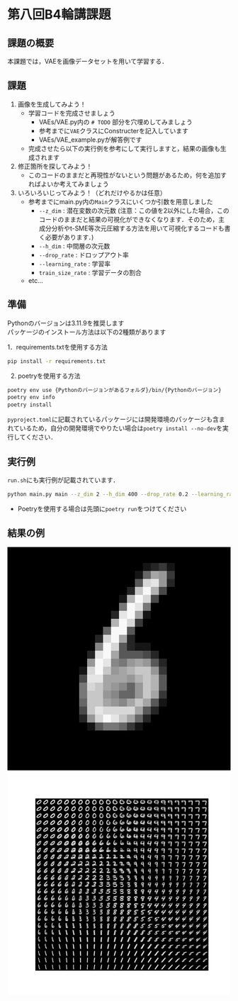# 第八回B4輪講課題



## 課題の概要

本課題では，VAEを画像データセットを用いて学習する．



## 課題

1. 画像を生成してみよう！
    - 学習コードを完成させましょう
        - VAEs/VAE.py内の `# TODO` 部分を穴埋めしてみましょう
        - 参考までに`VAE`クラスにConstructerを記入しています
        - VAEs/VAE_example.pyが解答例です
    - 完成させたら以下の実行例を参考にして実行しますと，結果の画像も生成されます
2. 修正箇所を探してみよう！
    - このコードのままだと再現性がないという問題があるため，何を追加すればよいか考えてみましょう
3. いろいろいじってみよう！（どれだけやるかは任意）
    - 参考までにmain.py内の`Main`クラスにいくつか引数を用意しました
        - `--z_dim` : 潜在変数の次元数 (注意：この値を2以外にした場合，このコードのままだと結果の可視化ができなくなります．そのため，主成分分析やt-SME等次元圧縮する方法を用いて可視化するコードも書く必要があります．)
        - `--h_dim` : 中間層の次元数
        - `--drop_rate` : ドロップアウト率
        - `--learning_rate` : 学習率
        - `train_size_rate` : 学習データの割合
    - etc...


## 準備
Pythonのバージョンは3.11.9を推奨します <br>
パッケージのインストール方法は以下の2種類があります

1．requirements.txtを使用する方法
```sh
pip install -r requirements.txt
```

2. poetryを使用する方法
```sh
poetry env use {Pythonのバージョンがあるフォルダ}/bin/{Pythonのバージョン}
poetry env info
poetry install 
```
`pyproject.toml`に記載されているパッケージには開発環境のパッケージも含まれているため，自分の開発環境でやりたい場合は`poetry install --no-dev`を実行してください．

## 実行例
`run.sh`にも実行例が記載されています．
```sh
python main.py main --z_dim 2 --h_dim 400 --drop_rate 0.2 --learning_rate 0.001 --train_size_rate 0.8
```

- Poetryを使用する場合は先頭に`poetry run`をつけてください

## 結果の例

![Result1](images/walkthrough/z_2_0.gif)
![Result2](images/lattice_point/z_2.png)


